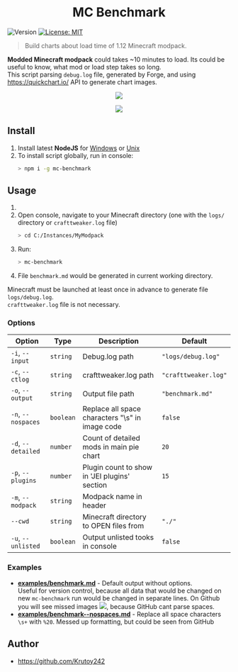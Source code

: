 <h1 align="center">MC Benchmark</h1>
<p>
  <img alt="Version" src="https://img.shields.io/badge/version-0.1.0-blue.svg?cacheSeconds=2592000" />
  <a href="#" target="_blank">
    <img alt="License: MIT" src="https://img.shields.io/badge/License-MIT-yellow.svg" />
  </a>
</p>

> Build charts about load time of 1.12 Minecraft modpack.

**Modded Minecraft modpack** could takes ~10 minutes to load. Its could be useful to know, what mod or load step takes so long.  
This script parsing `debug.log` file, generated by Forge, and using https://quickchart.io/ API to generate chart images.

<p align="center">
<img src="https://quickchart.io/chart?w=400&h=300&c={%20type:%20'outlabeledPie',%20options:%20{%20cutoutPercentage:%2025,%20plugins:%20{%20legend:%20!1,%20outlabels:%20{%20stretch:%205,%20padding:%201,%20text:%20(v,i)=>[%20v.labels[v.dataIndex],'%20',%20(v.percent*1000|0)/10,%20String.fromCharCode(37)].join('')%20}%20}%20},%20data:%20{...%20`%203e76ba%2019.66s%20Just%20Enough%20Items;%20386AA7%2033.40s%20Just%20Enough%20Items%20(Plugins);%20386AA7%2031.65s%20Just%20Enough%20Items%20(Ingredient%20Filter);%209e2174%204.67s%20Tinkers'%20Construct;%208E1E68%2034.16s%20Tinkers'%20Construct%20(Oredict%20Melting);%20516fa8%2019.67s%20Ender%20IO;%208c2ccd%2019.57s%20Immersive%20Engineering;%205161a8%209.41s%20CraftTweaker2;%20495797%207.92s%20CraftTweaker2%20(Script%20Loading);%20214d9e%2017.15s%20Minecraft%20Forge;%20a651a8%2012.17s%20IndustrialCraft%202;%208f3087%2011.47s%20Forge%20Mod%20Loader;%2081493e%2011.12s%20Block%20Drops;%20813e81%209.51s%20OpenComputers;%207c813e%209.09s%20Thaumcraft;%208f304e%208.58s%20Astral%20Sorcery;%20538f30%208.15s%20Animania;%208f6c30%206.18s%20Dynamic%20Surroundings;%20176e43%205.96s%20Thaumic%20Additions:%20Reconstructed;%206e175e%205.34s%20Recurrent%20Complex;%20213664%205.33s%20Forestry;%20436e17%204.66s%20Integrated%20Dynamics;%20308f53%204.27s%20Village%20Names;%20a86e51%204.18s%20Extra%20Utilities%202;%20444444%20117.33s%2056%20Other%20mods;%20333333%2090.79s%20326%20'Fast'%20mods%20(load%201.0s%20-%200.1s);%20222222%201.81s%2036%20'Instant'%20mods%20(load%20%3C%200.1s)%20`%20.split(';').reduce((a,%20l)%20=>%20{%20l.match(/(\w{6})%20*(\d*\.\d*)s%20(.*)/)%20.slice(1).map((a,%20i)%20=>%20[[String.fromCharCode(35),a].join(''),%20parseFloat(a),%20a][i])%20.forEach((s,%20i)%20=>%20[a.datasets[0].backgroundColor,%20a.datasets[0].data,%20a.labels][i].push(s)%20);%20return%20a%20},%20{%20labels:%20[],%20datasets:%20[{%20backgroundColor:%20[],%20data:%20[],%20borderColor:%20'rgba(22,22,22,0.3)',%20borderWidth:%201%20}]%20})%20}%20}"/>
</p>

<p align="center">
<img src="https://quickchart.io/chart?w=400&h=450&c={%20options:%20{%20scales:%20{%20xAxes:%20[{stacked:%20true}],%20yAxes:%20[{stacked:%20true}],%20},%20plugins:%20{%20datalabels:%20{%20anchor:%20'end',%20align:%20'top',%20color:%20'white',%20backgroundColor:%20'rgba(46,%20140,%20171,%200.6)',%20borderColor:%20'rgba(41,%20168,%20194,%201.0)',%20borderWidth:%200.5,%20borderRadius:%203,%20padding:%200,%20font:%20{size:10},%20formatter:%20(v,ctx)%20=>%20ctx.datasetIndex!=ctx.chart.data.datasets.length-1%20?%20null%20:%20[((ctx.chart.data.datasets.reduce((a,b)=>a-%20-b.data[ctx.dataIndex],0)*10)|0)/10,'s'].join('')%20},%20colorschemes:%20{%20scheme:%20'office.Damask6'%20}%20}%20},%20type:%20'bar',%20data:%20{...(()%20=>%20{%20let%20a%20=%20{%20labels:%20[],%20datasets:%20[]%20};%20`%201:%20Construction;%202:%20Loading%20Resources;%203:%20PreInitialization;%204:%20Initialization;%205:%20InterModComms$IMC;%206:%20PostInitialization;%207:%20LoadComplete;%208:%20ModIdMapping%20`%20.split(';')%20.map(l%20=>%20l.match(/\d:%20(.*)/).slice(1))%20.forEach(([name])%20=>%20a.datasets.push({%20label:%20name,%20data:%20[]%20}));%20`%201%202%203%204%205%206%207%208%20;%20Tinkers'%20Construct%20|%201.18|%200.01|%200.19|%200.08|%200.01|%2037.34|%200.02|%200.00;%20Ender%20IO%20|%201.96|%200.01|%204.80|%200.64|%204.13|%206.91|%200.02|%201.19;%20Immersive%20Engineering%20|%200.91|%200.01|%201.32|%201.07|%200.00|%2016.25|%200.02|%200.00;%20CraftTweaker2%20|%200.61|%200.00|%203.94|%200.03|%200.00|%2012.71|%200.03|%200.00;%20IndustrialCraft%202%20|%200.78|%200.02|%209.00|%200.98|%200.00|%201.38|%200.02|%200.00;%20Block%20Drops%20|%200.04|%200.00|%200.03|%200.02|%200.00|%2011.02|%200.02|%200.00;%20OpenComputers%20|%200.20|%200.02|%205.85|%203.18|%200.23|%200.02|%200.02|%200.00;%20Thaumcraft%20|%200.63|%200.01|%200.24|%200.46|%200.01|%207.72|%200.02|%200.00;%20Astral%20Sorcery%20|%200.26|%200.01|%205.47|%201.60|%200.00|%201.22|%200.02|%200.00;%20Animania%20|%200.41|%200.00|%203.82|%200.13|%200.00|%203.76|%200.02|%200.00;%20Dynamic%20Surroundings%20|%200.22|%200.01|%200.26|%200.17|%200.00|%200.08|%205.43|%200.00;%20Thaumic%20Additions:%20Reconstructed%20|%200.18|%200.00|%200.73|%200.41|%200.00|%204.62|%200.02|%200.00%20`%20.split(';').slice(1)%20.map(l%20=>%20l.split('|').map(s%20=>%20s.trim()))%20.forEach(([name,%20...arr],%20i)%20=>%20{%20a.labels.push(name);%20arr.forEach((v,%20j)%20=>%20a.datasets[j].data[i]%20=%20v)%20});%20return%20a%20})()}%20}"/>
</p>


## Install

1. Install latest **NodeJS** for [Windows](https://nodejs.org/en/download/current/) or [Unix](https://nodejs.org/en/download/package-manager/)
2. To install script globally, run in console:
   ```sh
   > npm i -g mc-benchmark
   ```


## Usage

1. 
2. Open console, navigate to your Minecraft directory (one with the `logs/` directory or `crafttweaker.log` file)
   ```sh
   > cd C:/Instances/MyModpack
   ```
3. Run:
    ```sh
    > mc-benchmark
    ```
4. File `benchmark.md` would be generated in current working directory.

Minecraft must be launched at least once in advance to generate file `logs/debug.log`.  
`crafttweaker.log` file is not necessary.

### Options

Option | Type | Description | Default
---|---|---|---
`-i`, `--input`    | `string`  | Debug.log path                                   | `"logs/debug.log"`
`-c`, `--ctlog`    | `string`  | crafttweaker.log path                            | `"crafttweaker.log"`
`-o`, `--output`   | `string`  | Output file path                                 | `"benchmark.md"`
`-n`, `--nospaces` | `boolean` | Replace all space characters "\\s" in image code | `false`
`-d`, `--detailed` | `number`  | Count of detailed mods in main pie chart         | `20`
`-p`, `--plugins`  | `number`  | Plugin count to show in 'JEI plugins' section    | `15`
`-m`, `--modpack`  | `string`  | Modpack name in header                           | 
`--cwd`            | `string`  | Minecraft directory to OPEN files from           | `"./"`
`-u`, `--unlisted` | `boolean` | Output unlisted tooks in console                 | `false`

### Examples

- **[examples/benchmark.md](examples/benchmark.md)** - Default output without options.  
  Useful for version control, because all data that would be changed on new `mc-benchmark` run would be changed in separate lines.
  On Github you will see missed images ![](https://i.imgur.com/DLaTFOZ.png), because GitHub cant parse spaces.  
- **[examples/benchmark--nospaces.md](examples/benchmark--nospaces.md)** - Replace all space characters `\s+` with `%20`. Messed up formatting, but could be seen from GitHub

## Author

* https://github.com/Krutoy242